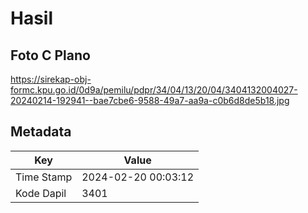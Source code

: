 # Hasil

## Foto C Plano

https://sirekap-obj-formc.kpu.go.id/0d9a/pemilu/pdpr/34/04/13/20/04/3404132004027-20240214-192941--bae7cbe6-9588-49a7-aa9a-c0b6d8de5b18.jpg


## Metadata

| Key        | Value               |
| ---------- | ------------------- |
| Time Stamp | 2024-02-20 00:03:12 |
| Kode Dapil | 3401                |



